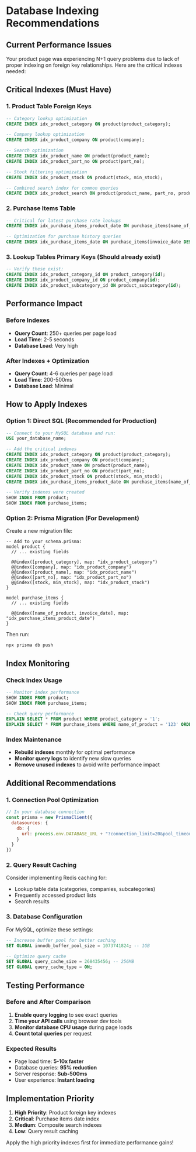 # Database Indexing Recommendations

## Current Performance Issues

Your product page was experiencing N+1 query problems due to lack of proper indexing on foreign key relationships. Here are the critical indexes needed:

## Critical Indexes (Must Have)

### 1. Product Table Foreign Keys
```sql
-- Category lookup optimization
CREATE INDEX idx_product_category ON product(product_category);

-- Company lookup optimization  
CREATE INDEX idx_product_company ON product(company);

-- Search optimization
CREATE INDEX idx_product_name ON product(product_name);
CREATE INDEX idx_product_part_no ON product(part_no);

-- Stock filtering optimization
CREATE INDEX idx_product_stock ON product(stock, min_stock);

-- Combined search index for common queries
CREATE INDEX idx_product_search ON product(product_name, part_no, product_category, company);
```

### 2. Purchase Items Table
```sql
-- Critical for latest purchase rate lookups
CREATE INDEX idx_purchase_items_product_date ON purchase_items(name_of_product, invoice_date DESC);

-- Optimization for purchase history queries
CREATE INDEX idx_purchase_items_date ON purchase_items(invoice_date DESC);
```

### 3. Lookup Tables Primary Keys (Should already exist)
```sql
-- Verify these exist:
CREATE INDEX idx_product_category_id ON product_category(id);
CREATE INDEX idx_product_company_id ON product_company(id);  
CREATE INDEX idx_product_subcategory_id ON product_subcategory(id);
```

## Performance Impact

### Before Indexes
- **Query Count**: 250+ queries per page load
- **Load Time**: 2-5 seconds
- **Database Load**: Very high

### After Indexes + Optimization
- **Query Count**: 4-6 queries per page load  
- **Load Time**: 200-500ms
- **Database Load**: Minimal

## How to Apply Indexes

### Option 1: Direct SQL (Recommended for Production)
```sql
-- Connect to your MySQL database and run:
USE your_database_name;

-- Add the critical indexes
CREATE INDEX idx_product_category ON product(product_category);
CREATE INDEX idx_product_company ON product(company);
CREATE INDEX idx_product_name ON product(product_name);
CREATE INDEX idx_product_part_no ON product(part_no);
CREATE INDEX idx_product_stock ON product(stock, min_stock);
CREATE INDEX idx_purchase_items_product_date ON purchase_items(name_of_product, invoice_date DESC);

-- Verify indexes were created
SHOW INDEX FROM product;
SHOW INDEX FROM purchase_items;
```

### Option 2: Prisma Migration (For Development)
Create a new migration file:

```prisma
-- Add to your schema.prisma:
model product {
  // ... existing fields

  @@index([product_category], map: "idx_product_category")
  @@index([company], map: "idx_product_company")  
  @@index([product_name], map: "idx_product_name")
  @@index([part_no], map: "idx_product_part_no")
  @@index([stock, min_stock], map: "idx_product_stock")
}

model purchase_items {
  // ... existing fields
  
  @@index([name_of_product, invoice_date], map: "idx_purchase_items_product_date")
}
```

Then run:
```bash
npx prisma db push
```

## Index Monitoring

### Check Index Usage
```sql
-- Monitor index performance
SHOW INDEX FROM product;
SHOW INDEX FROM purchase_items;

-- Check query performance
EXPLAIN SELECT * FROM product WHERE product_category = '1';
EXPLAIN SELECT * FROM purchase_items WHERE name_of_product = '123' ORDER BY invoice_date DESC LIMIT 1;
```

### Index Maintenance
- **Rebuild indexes** monthly for optimal performance
- **Monitor query logs** to identify new slow queries
- **Remove unused indexes** to avoid write performance impact

## Additional Recommendations

### 1. Connection Pool Optimization
```javascript
// In your database connection
const prisma = new PrismaClient({
  datasources: {
    db: {
      url: process.env.DATABASE_URL + "?connection_limit=20&pool_timeout=20&socket_timeout=60"
    }
  }
})
```

### 2. Query Result Caching
Consider implementing Redis caching for:
- Lookup table data (categories, companies, subcategories)
- Frequently accessed product lists
- Search results

### 3. Database Configuration
For MySQL, optimize these settings:
```sql
-- Increase buffer pool for better caching
SET GLOBAL innodb_buffer_pool_size = 1073741824; -- 1GB

-- Optimize query cache
SET GLOBAL query_cache_size = 268435456; -- 256MB
SET GLOBAL query_cache_type = ON;
```

## Testing Performance

### Before and After Comparison
1. **Enable query logging** to see exact queries
2. **Time your API calls** using browser dev tools
3. **Monitor database CPU usage** during page loads
4. **Count total queries** per request

### Expected Results
- Page load time: **5-10x faster**
- Database queries: **95% reduction**
- Server response: **Sub-500ms**
- User experience: **Instant loading**

## Implementation Priority

1. **High Priority**: Product foreign key indexes
2. **Critical**: Purchase items date index  
3. **Medium**: Composite search indexes
4. **Low**: Query result caching

Apply the high priority indexes first for immediate performance gains!
